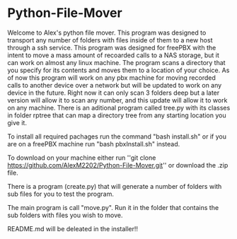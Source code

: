 # Python-File-Mover

Welcome to Alex's python file mover. This program was designed to transport any number of folders with files inside of them to a new host through a ssh service.
This program was designed for freePBX with the intent to move a mass amount of recoarded calls to a NAS storage, but it can work on almost any linux machine.
The program scans a directory that you specify for its contents and moves them to a location of your choice. As of now this program will work on any pbx machine for moving recorded calls to another device over a network but will be updated to work on any device in the future. Right now it can only scan 3 folders deep but a later version will allow it to scan any number, and this update will allow it to work on any machine. There is an aditional program called tree.py with its classes in folder rptree that can map a directory tree from any starting location you give it.

To install all required pachages run the command "bash install.sh" or if you are on a freePBX machine run "bash pbxInstall.sh" instead.

To download on your machine either run ''git clone https://github.com/AlexM2202/Python-File-Mover.git'' or download the .zip file.

There is a program (create.py) that will generate a number of folders with sub files for you to test the program.

The main program is call "move.py". Run it in the folder that contains the sub folders with files you wish to move.

README.md will be deleated in the installer!!
